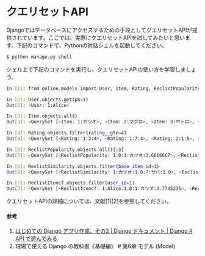 # クエリセットAPI

Djangoではデータベースにアクセスするための手段としてクエリセットAPIが提供されています。ここでは、実際にクエリセットAPIを試してみたいと思います。下記のコマンドで、Pythonの対話シェルを起動してください。

```bash
$ python manage.py shell
```

シェル上で下記のコマンドを実行し、クエリセットAPIの使い方を学習しましょう。

```bash
In [1]: from online.models import User, Item, Rating, ReclistPopularity, ReclistSimilarity, ReclistItemcf

In [2]: User.objects.get(pk=1)
Out[2]: <User: 1:Alice>

In [3]: Item.objects.all()
Out[3]: <QuerySet [<Item: 1:カツオ>, <Item: 2:マグロ>, <Item: 3:中トロ>, <Item: 4:タイ>, <Item: 5:ヒラメ>, <Item: 6:スズキ>, <Item: 7:サバ>, <Item: 8:アジ>, <Item: 9:イワシ>]>

In [4]: Rating.objects.filter(rating__gte=4)
Out[4]: <QuerySet [<Rating: 1:2:4>, <Rating: 1:7:4>, <Rating: 2:1:5>, <Rating: 2:2:5>, <Rating: 2:3:4>, <Rating: 2:7:5>, <Rating: 2:8:4>, <Rating: 3:1:4>, <Rating: 3:3:5>, <Rating: 5:4:4>]>

In [5]: ReclistPopularity.objects.all()[:3]
Out[5]: <QuerySet [<ReclistPopularity: 1.0:1:カツオ:3.6666667>, <ReclistPopularity: 2.0:3:中トロ:3.5>, <ReclistPopularity: 3.0:7:サバ:3.5>]>

In [6]: ReclistSimilarity.objects.filter(base_item_id=1)
Out[6]: <QuerySet [<ReclistSimilarity: 1:カツオ:1.0:7:サバ:1.0>, <ReclistSimilarity: 1:カツオ:2.0:2:マグロ:0.8088706>, <ReclistSimilarity: 1:カツオ:3.0:3:中トロ:0.526592>]>

In [7]: ReclistItemcf.objects.filter(user_id=1)
Out[7]: <QuerySet [<ReclistItemcf: 1:Alice:1.0:1:カツオ:3.7745235>, <ReclistItemcf: 1:Alice:2.0:6:スズキ:1.6432108>, <ReclistItemcf: 1:Alice:3.0:8:アジ:1.4851258>]>
```

クエリセットAPIの詳細については、文献[1][2]を参照してください。

#### 参考
1. [はじめての Django アプリ作成、その2 \| Django ドキュメント \| Django # API で遊んでみる]([https://docs.djangoproject.com/ja/4.1/intro/tutorial01/#creating-a-project](https://docs.djangoproject.com/ja/4.1/intro/tutorial02/#playing-with-the-api))
1. 現場で使える Django の教科書《基礎編》 # 第6章 モデル (Model)
